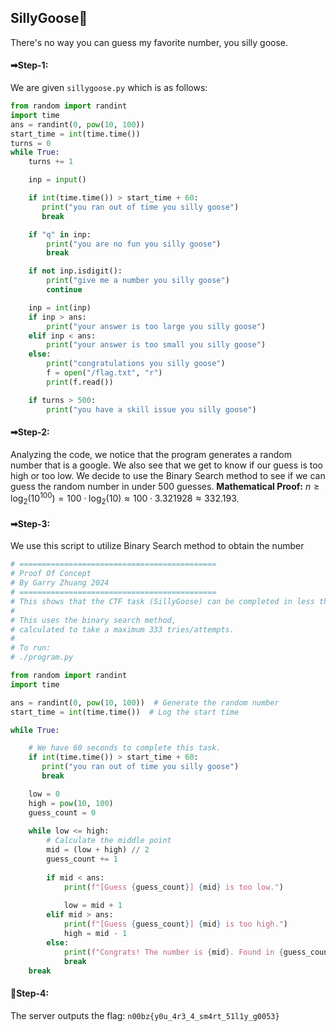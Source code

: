 ## SillyGoose🦆
There's no way you can guess my favorite number, you silly goose.

#### ➡Step-1:
We are given `sillygoose.py` which is as follows:

```py
from random import randint
import time
ans = randint(0, pow(10, 100))
start_time = int(time.time())
turns = 0
while True:
    turns += 1

    inp = input()

    if int(time.time()) > start_time + 60:
       print("you ran out of time you silly goose") 
       break

    if "q" in inp:
        print("you are no fun you silly goose")
        break

    if not inp.isdigit():
        print("give me a number you silly goose")
        continue

    inp = int(inp)
    if inp > ans:
        print("your answer is too large you silly goose")
    elif inp < ans:
        print("your answer is too small you silly goose")
    else:
        print("congratulations you silly goose")
        f = open("/flag.txt", "r")
        print(f.read())

    if turns > 500:
        print("you have a skill issue you silly goose")
```

#### ➡Step-2:
Analyzing the code, we notice that the program generates a random number that is a google. We also see that we get to know if our guess is too high or too low.
We decide to use the Binary Search method to see if we can guess the random number in under 500 guesses.
**Mathematical Proof:**
$n \geq \log_{2}(10^{100}) = 100 \cdot \log_{2}(10) \approx 100 \cdot 3.321928 \approx 332.193$.

#### ➡Step-3:
We use this script to utilize Binary Search method to obtain the number

```py
# ============================================
# Proof Of Concept
# By Garry Zhuang 2024
# ============================================
# This shows that the CTF task (SillyGoose) can be completed in less than 400 tries
#
# This uses the binary search method,
# calculated to take a maximum 333 tries/attempts.
#
# To run:
# ./program.py

from random import randint
import time

ans = randint(0, pow(10, 100))  # Generate the random number
start_time = int(time.time())  # Log the start time

while True:

    # We have 60 seconds to complete this task.
    if int(time.time()) > start_time + 60: 
       print("you ran out of time you silly goose") 
       break

    low = 0
    high = pow(10, 100)
    guess_count = 0
    
    while low <= high:
        # Calculate the middle point
        mid = (low + high) // 2
        guess_count += 1
        
        if mid < ans:
            print(f"[Guess {guess_count}] {mid} is too low.")
            
            low = mid + 1
        elif mid > ans:
            print(f"[Guess {guess_count}] {mid} is too high.")
            high = mid - 1
        else:
            print(f"Congrats! The number is {mid}. Found in {guess_count} guesses.")
            break
    break
```

#### 👑Step-4:
The server outputs the flag:
`n00bz{y0u_4r3_4_sm4rt_51l1y_g0053}`
